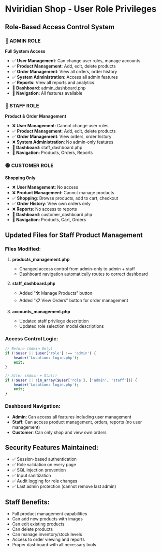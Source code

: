 # Nviridian Shop - User Role Privileges

## Role-Based Access Control System

### 🔴 **ADMIN ROLE**
**Full System Access**
- ✅ **User Management**: Can change user roles, manage accounts
- ✅ **Product Management**: Add, edit, delete products
- ✅ **Order Management**: View all orders, order history
- ✅ **System Administration**: Access all admin features
- ✅ **Reports**: View all reports and analytics
- 📁 **Dashboard**: admin_dashboard.php
- 🔗 **Navigation**: All features available

### 🔵 **STAFF ROLE** 
**Product & Order Management**
- ❌ **User Management**: Cannot change user roles
- ✅ **Product Management**: Add, edit, delete products
- ✅ **Order Management**: View orders, order history  
- ❌ **System Administration**: No admin-only features
- 📁 **Dashboard**: staff_dashboard.php
- 🔗 **Navigation**: Products, Orders, Reports

### 🟢 **CUSTOMER ROLE**
**Shopping Only**
- ❌ **User Management**: No access
- ❌ **Product Management**: Cannot manage products
- ✅ **Shopping**: Browse products, add to cart, checkout
- ✅ **Order History**: View own orders only
- ❌ **Reports**: No access to reports
- 📁 **Dashboard**: customer_dashboard.php
- 🔗 **Navigation**: Products, Cart, Orders

## Updated Files for Staff Product Management

### Files Modified:
1. **products_management.php** 
   - Changed access control from admin-only to admin + staff
   - Dashboard navigation automatically routes to correct dashboard

2. **staff_dashboard.php**
   - Added "🛠️ Manage Products" button
   - Added "📋 View Orders" button for order management

3. **accounts_management.php**
   - Updated staff privilege description
   - Updated role selection modal descriptions

### Access Control Logic:
```php
// Before (Admin Only)
if (!$user || $user['role'] !== 'admin') {
    header('Location: login.php');
    exit;
}

// After (Admin + Staff)
if (!$user || !in_array($user['role'], ['admin', 'staff'])) {
    header('Location: login.php');
    exit;
}
```

### Dashboard Navigation:
- **Admin**: Can access all features including user management
- **Staff**: Can access product management, orders, reports (no user management)
- **Customer**: Can only shop and view own orders

## Security Features Maintained:
- ✅ Session-based authentication
- ✅ Role validation on every page
- ✅ SQL injection prevention  
- ✅ Input sanitization
- ✅ Audit logging for role changes
- ✅ Last admin protection (cannot remove last admin)

## Staff Benefits:
- Full product management capabilities
- Can add new products with images
- Can edit existing products
- Can delete products
- Can manage inventory/stock levels
- Access to order viewing and reports
- Proper dashboard with all necessary tools
